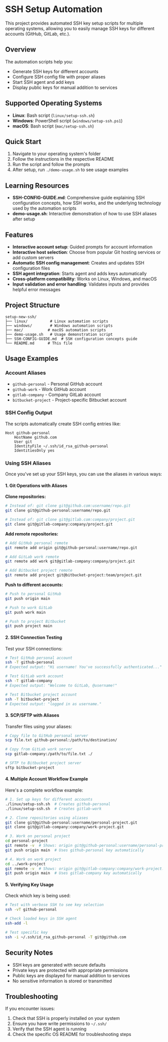 # SSH Setup Automation

This project provides automated SSH key setup scripts for multiple operating systems, allowing you to easily manage SSH keys for different accounts (GitHub, GitLab, etc.).

## Overview

The automation scripts help you:
- Generate SSH keys for different accounts
- Configure SSH config file with proper aliases
- Start SSH agent and add keys
- Display public keys for manual addition to services

## Supported Operating Systems

- **Linux**: Bash script (`linux/setup-ssh.sh`)
- **Windows**: PowerShell script (`windows/setup-ssh.ps1`)
- **macOS**: Bash script (`mac/setup-ssh.sh`)

## Quick Start

1. Navigate to your operating system's folder
2. Follow the instructions in the respective README
3. Run the script and follow the prompts
4. After setup, run `./demo-usage.sh` to see usage examples

## Learning Resources

- **SSH-CONFIG-GUIDE.md**: Comprehensive guide explaining SSH configuration concepts, how SSH works, and the underlying technology used by the automation scripts
- **demo-usage.sh**: Interactive demonstration of how to use SSH aliases after setup

## Features

- **Interactive account setup**: Guided prompts for account information
- **Interactive host selection**: Choose from popular Git hosting services or add custom servers
- **Automatic SSH config management**: Creates and updates SSH configuration files
- **SSH agent integration**: Starts agent and adds keys automatically
- **Cross-platform compatibility**: Works on Linux, Windows, and macOS
- **Input validation and error handling**: Validates inputs and provides helpful error messages

## Project Structure

```
setup-new-ssh/
├── linux/          # Linux automation scripts
├── windows/        # Windows automation scripts  
├── mac/           # macOS automation scripts
├── demo-usage.sh   # Usage demonstration script
├── SSH-CONFIG-GUIDE.md  # SSH configuration concepts guide
└── README.md      # This file
```

## Usage Examples

### Account Aliases
- `github-personal` - Personal GitHub account
- `github-work` - Work GitHub account
- `gitlab-company` - Company GitLab account
- `bitbucket-project` - Project-specific Bitbucket account

### SSH Config Output
The scripts automatically create SSH config entries like:
```
Host github-personal
    HostName github.com
    User git
    IdentityFile ~/.ssh/id_rsa_github-personal
    IdentitiesOnly yes
```

### Using SSH Aliases

Once you've set up your SSH keys, you can use the aliases in various ways:

#### 1. **Git Operations with Aliases**

**Clone repositories:**
```bash
# Instead of: git clone git@github.com:username/repo.git
git clone git@github-personal:username/repo.git

# Instead of: git clone git@gitlab.com:company/project.git
git clone git@gitlab-company:company/project.git
```

**Add remote repositories:**
```bash
# Add GitHub personal remote
git remote add origin git@github-personal:username/repo.git

# Add GitLab work remote
git remote add work git@gitlab-company:company/project.git

# Add Bitbucket project remote
git remote add project git@bitbucket-project:team/project.git
```

**Push to different accounts:**
```bash
# Push to personal GitHub
git push origin main

# Push to work GitLab
git push work main

# Push to project Bitbucket
git push project main
```

#### 2. **SSH Connection Testing**

Test your SSH connections:
```bash
# Test GitHub personal account
ssh -T github-personal
# Expected output: "Hi username! You've successfully authenticated..."

# Test GitLab work account
ssh -T gitlab-company
# Expected output: "Welcome to GitLab, @username!"

# Test Bitbucket project account
ssh -T bitbucket-project
# Expected output: "logged in as username."
```

#### 3. **SCP/SFTP with Aliases**

Transfer files using your aliases:
```bash
# Copy file to GitHub personal server
scp file.txt github-personal:/path/to/destination/

# Copy from GitLab work server
scp gitlab-company:/path/to/file.txt ./

# SFTP to Bitbucket project server
sftp bitbucket-project
```

#### 4. **Multiple Account Workflow Example**

Here's a complete workflow example:

```bash
# 1. Set up keys for different accounts
./linux/setup-ssh.sh  # Creates github-personal
./linux/setup-ssh.sh  # Creates gitlab-work

# 2. Clone repositories using aliases
git clone git@github-personal:username/personal-project.git
git clone git@gitlab-company:company/work-project.git

# 3. Work on personal project
cd personal-project
git remote -v  # Shows: origin git@github-personal:username/personal-project.git
git push origin main  # Uses github-personal key automatically

# 4. Work on work project
cd ../work-project
git remote -v  # Shows: origin git@gitlab-company:company/work-project.git
git push origin main  # Uses gitlab-company key automatically
```

#### 5. **Verifying Key Usage**

Check which key is being used:
```bash
# Test with verbose SSH to see key selection
ssh -vT github-personal

# Check loaded keys in SSH agent
ssh-add -l

# Test specific key
ssh -i ~/.ssh/id_rsa_github-personal -T git@github.com
```

## Security Notes

- SSH keys are generated with secure defaults
- Private keys are protected with appropriate permissions
- Public keys are displayed for manual addition to services
- No sensitive information is stored or transmitted

## Troubleshooting

If you encounter issues:
1. Check that SSH is properly installed on your system
2. Ensure you have write permissions to `~/.ssh/`
3. Verify that the SSH agent is running
4. Check the specific OS README for troubleshooting steps 